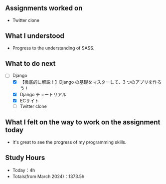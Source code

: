 ## Assignments worked on

- Twitter clone

## What I understood

- Progress to the understanding of SASS.

## What to do next

- [ ]  Django
    - [x]  【徹底的に解説！】Django の基礎をマスターして、3 つのアプリを作ろう！
    - [x]  Django チュートリアル
    - [x]  ECサイト
    - [ ]  Twitter clone

## What I felt on the way to work on the assignment today

- It's great to see the progress of my programming skills.

## Study Hours

- Today：4h
- Totals(from March 2024)：1373.5h